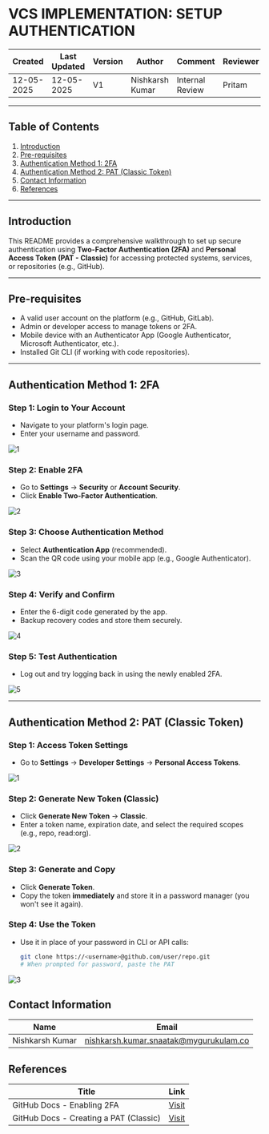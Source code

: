 # VCS IMPLEMENTATION: SETUP AUTHENTICATION

| Created     | Last Updated | Version | Author          | Comment         | Reviewer |
|-------------|--------------|---------|-----------------|-----------------|----------|
| 12-05-2025  |  12-05-2025  | V1      | Nishkarsh Kumar | Internal Review | Pritam   |

---


## Table of Contents

1. [Introduction](#introduction)  
2. [Pre-requisites](#pre-requisites)  
3. [Authentication Method 1: 2FA](#authentication-method-1-2fa)  
4. [Authentication Method 2: PAT (Classic Token)](#authentication-method-2-pat-classic-token)    
5. [Contact Information](#contact-information)  
6. [References](#references)  

---

## Introduction

This README provides a comprehensive walkthrough to set up secure authentication using **Two-Factor Authentication (2FA)** and **Personal Access Token (PAT - Classic)** for accessing protected systems, services, or repositories (e.g., GitHub).

---

## Pre-requisites

- A valid user account on the platform (e.g., GitHub, GitLab).
- Admin or developer access to manage tokens or 2FA.
- Mobile device with an Authenticator App (Google Authenticator, Microsoft Authenticator, etc.).
- Installed Git CLI (if working with code repositories).

---

## Authentication Method 1: 2FA

### Step 1: Login to Your Account
- Navigate to your platform's login page.
- Enter your username and password.

![1](https://github.com/Nishkarsh9/images/blob/main/Screenshot%202025-05-12%20124306.png)

### Step 2: Enable 2FA
- Go to **Settings** → **Security** or **Account Security**.
- Click **Enable Two-Factor Authentication**.

![2](https://github.com/Nishkarsh9/images/blob/main/Screenshot%202025-05-12%20124502.png)

### Step 3: Choose Authentication Method
- Select **Authentication App** (recommended).
- Scan the QR code using your mobile app (e.g., Google Authenticator).

![3](https://github.com/Nishkarsh9/images/blob/main/Screenshot%202025-05-12%20124942.png)

### Step 4: Verify and Confirm
- Enter the 6-digit code generated by the app.
- Backup recovery codes and store them securely.

![4](https://github.com/Nishkarsh9/images/blob/main/Screenshot%202025-05-12%20125149.png)

### Step 5: Test Authentication
- Log out and try logging back in using the newly enabled 2FA.

![5](https://github.com/Nishkarsh9/images/blob/main/Screenshot%202025-05-12%20124942.png)

---

## Authentication Method 2: PAT (Classic Token)

### Step 1: Access Token Settings
- Go to **Settings** → **Developer Settings** → **Personal Access Tokens**.

![1](https://github.com/Nishkarsh9/images/blob/main/Screenshot%202025-05-12%20125542.png)

### Step 2: Generate New Token (Classic)
- Click **Generate New Token** → **Classic**.
- Enter a token name, expiration date, and select the required scopes (e.g., repo, read:org).

![2](https://github.com/Nishkarsh9/images/blob/main/Screenshot%202025-05-12%20120325.png)

### Step 3: Generate and Copy
- Click **Generate Token**.
- Copy the token **immediately** and store it in a password manager (you won't see it again).

### Step 4: Use the Token
- Use it in place of your password in CLI or API calls:
  ```bash
  git clone https://<username>@github.com/user/repo.git
  # When prompted for password, paste the PAT

![3](https://github.com/Nishkarsh9/images/blob/main/Screenshot%202025-05-12%20120538.png)

## Contact Information

| **Name**    | **Email**                |
|-------------|--------------------------|
| Nishkarsh Kumar     | nishkarsh.kumar.snaatak@mygurukulam.co  |

## References  

| Title                          | Link                                                                 |  
|--------------------------------|----------------------------------------------------------------------|  
| GitHub Docs - Enabling 2FA       | [Visit](https://docs.github.com/en/authentication/securing-your-account-with-two-factor-authentication-2fa) |  
| GitHub Docs - Creating a PAT (Classic)                  | [Visit](https://docs.github.com/en/authentication/keeping-your-account-and-data-secure/managing-your-personal-access-tokens) |  
